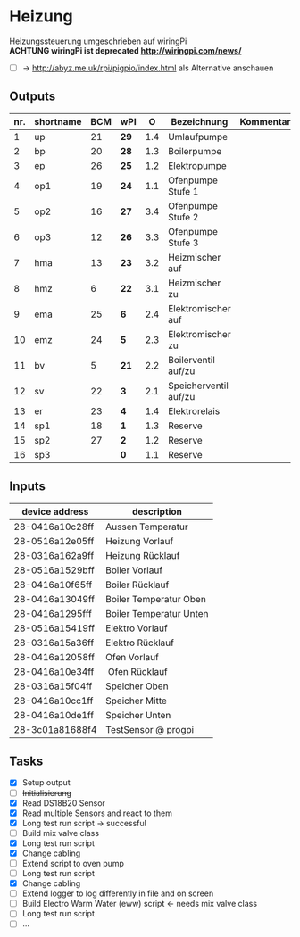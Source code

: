 # Heizung
 Heizungssteuerung umgeschrieben auf wiringPi </br>
 **ACHTUNG wiringPi ist deprecated http://wiringpi.com/news/** </br>
- [ ] -> http://abyz.me.uk/rpi/pigpio/index.html als Alternative anschauen

## Outputs
	
nr. | shortname | BCM | wPI | O | Bezeichnung | Kommentar
---|---|---|---|---|---|---
 1 | up  | 21 | **29** | 1.4 | Umlaufpumpe |
 2 | bp  | 20 | **28** | 1.3 | Boilerpumpe |
 3 | ep  | 26 | **25** | 1.2 | Elektropumpe |
 4 | op1 | 19 | **24** | 1.1 | Ofenpumpe Stufe 1 |
 5 | op2 | 16 | **27** | 3.4 | Ofenpumpe Stufe 2 |
 6 | op3 | 12 | **26** | 3.3 | Ofenpumpe Stufe 3 |
 7 | hma | 13 | **23** | 3.2 | Heizmischer auf |
 8 | hmz |  6 | **22** | 3.1 | Heizmischer zu |
 9 | ema | 25 |  **6** | 2.4 | Elektromischer auf |
10 | emz | 24 |  **5** | 2.3 | Elektromischer zu |
11 | bv  |  5 | **21** | 2.2 | Boilerventil auf/zu |
12 | sv  | 22 |  **3** | 2.1 | Speicherventil auf/zu | 
13 | er  | 23 |  **4** | 1.4 | Elektrorelais | 
14 | sp1 | 18 |  **1** | 1.3 | Reserve | 
15 | sp2 | 27 |  **2** | 1.2 | Reserve |
16 | sp3 |    |  **0** | 1.1 | Reserve |

## Inputs
device address | description
---|---
28-0416a10c28ff | Aussen Temperatur
28-0516a12e05ff | Heizung Vorlauf
28-0316a162a9ff | Heizung Rücklauf
28-0516a1529bff | Boiler Vorlauf
28-0416a10f65ff | Boiler Rücklauf
28-0416a13049ff | Boiler Temperatur Oben
28-0416a1295fff | Boiler Temperatur Unten
28-0516a15419ff | Elektro Vorlauf
28-0316a15a36ff | Elektro Rücklauf
28-0416a12058ff | Ofen Vorlauf
28-0416a10e34ff | Ofen Rücklauf
28-0316a15f04ff | Speicher Oben
28-0416a10cc1ff | Speicher Mitte
28-0416a10de1ff | Speicher Unten
28-3c01a81688f4 | TestSensor @ progpi

## Tasks

- [x] Setup output
- [ ] ~~Initialisierung~~
- [x] Read DS18B20 Sensor
- [x] Read multiple Sensors and react to them
- [X] Long test run script -> successful 
- [ ] Build mix valve class
- [x] Long test run script
- [x] Change cabling
- [ ] Extend script to oven pump
- [ ] Long test run script
- [x] Change cabling
- [ ] Extend logger to log differently in file and on screen
- [ ] Build Electro Warm Water (eww) script <- needs mix valve class 
- [ ] Long test run script
- [ ] ...
